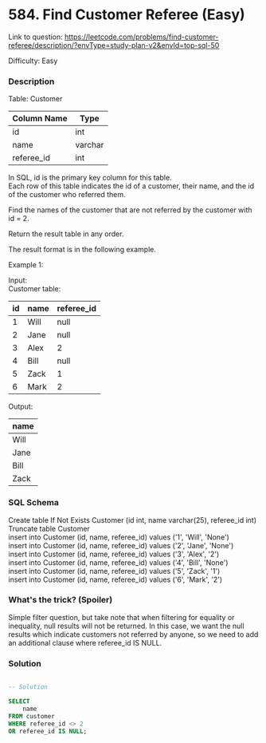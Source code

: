 # 584. Find Customer Referee (Easy)

Link to question: https://leetcode.com/problems/find-customer-referee/description/?envType=study-plan-v2&envId=top-sql-50

Difficulty: Easy

### Description

Table: Customer


| Column Name | Type    |
|-------------|---------|
| id          | int     |
| name        | varchar |
| referee_id  | int     |

In SQL, id is the primary key column for this table.\
Each row of this table indicates the id of a customer, their name, and the id of the customer who referred them.
 

Find the names of the customer that are not referred by the customer with id = 2.

Return the result table in any order.

The result format is in the following example.

 

Example 1:

Input: \
Customer table:

| id | name | referee_id |
|----|------|------------|
| 1  | Will | null       |
| 2  | Jane | null       |
| 3  | Alex | 2          |
| 4  | Bill | null       |
| 5  | Zack | 1          |
| 6  | Mark | 2          |

Output: 

| name |
|------|
| Will |
| Jane |
| Bill |
| Zack |



### SQL Schema
Create table If Not Exists Customer (id int, name varchar(25), referee_id int)\
Truncate table Customer\
insert into Customer (id, name, referee_id) values ('1', 'Will', 'None')\
insert into Customer (id, name, referee_id) values ('2', 'Jane', 'None')\
insert into Customer (id, name, referee_id) values ('3', 'Alex', '2')\
insert into Customer (id, name, referee_id) values ('4', 'Bill', 'None')\
insert into Customer (id, name, referee_id) values ('5', 'Zack', '1')\
insert into Customer (id, name, referee_id) values ('6', 'Mark', '2')

### What's the trick? (Spoiler)

Simple filter question, but take note that when filtering for equality or inequality, null results will not be returned. In this case, we want the null results which indicate customers not referred by anyone, so we need to add an additional clause where referee_id IS NULL.

### Solution

```sql

-- Solution

SELECT
    name
FROM customer
WHERE referee_id <> 2
OR referee_id IS NULL;
